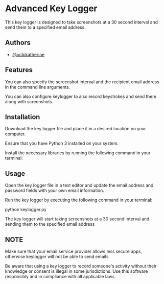 
# Advanced Key Logger

This key logger is designed to take screenshots at a 30 second interval and send them to a specified email address.


## Authors

- [@octokatherine](https://www.github.com/octokatherine)


## Features


You can also specify the screenshot interval and the recipient email address in the command line arguments.

You can also configure keylogger to also record keystrokes and send them along with screenshots.

## Installation 

Download the key logger file and place it in a desired location on your computer.

Ensure that you have Python 3 installed on your system.

Install the necessary libraries by running the following command in your terminal:

## Usage


Open the key logger file in a text editor and update the email address and password fields with your own email information.

Run the key logger by executing the following command in your terminal:


python keylogger.py

The key logger will start taking screenshots at a 30 second interval and sending them to the specified email address



## NOTE
Make sure that your email service provider allows less secure apps, otherwise keylogger will not be able to send emails.

Be aware that using a key logger to record someone's activity without their knowledge or consent is illegal in some jurisdictions. Use this software responsibly and in compliance with all applicable laws.
